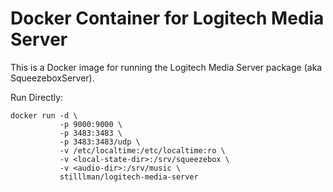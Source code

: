 # Docker Container for Logitech Media Server

This is a Docker image for running the Logitech Media Server package
(aka SqueezeboxServer).

Run Directly:

    docker run -d \
               -p 9000:9000 \
               -p 3483:3483 \
               -p 3483:3483/udp \
               -v /etc/localtime:/etc/localtime:ro \
               -v <local-state-dir>:/srv/squeezebox \
               -v <audio-dir>:/srv/music \
               stilllman/logitech-media-server


